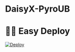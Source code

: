 # DaisyX-PyroUB

# 🏃‍♂️ Easy Deploy 
[![Deploy](https://www.herokucdn.com/deploy/button.svg)](https://heroku.com/deploy?template=https://github.com/lucifeermorningstar/DaisyX-PyroUB.git) 
